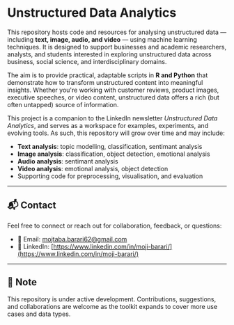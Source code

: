 # Unstructured Data Analytics

This repository hosts code and resources for analysing unstructured data — including **text, image, audio, and video** — using machine learning techniques. It is designed to support businesses and academic researchers, analysts, and students interested in exploring unstructured data across business, social science, and interdisciplinary domains.

The aim is to provide practical, adaptable scripts in **R and Python** that demonstrate how to transform unstructured content into meaningful insights. Whether you're working with customer reviews, product images, executive speeches, or video content, unstructured data offers a rich (but often untapped) source of information.

This project is a companion to the LinkedIn newsletter *Unstructured Data Analytics*, and serves as a workspace for examples, experiments, and evolving tools. As such, this repository will grow over time and may include:

- **Text analysis**: topic modelling, classification, sentimant analysis
- **Image analysis**: classification, object detection, emotional analysis
- **Audio analysis**: sentimant analysis
- **Video analysis**: emotional analysis, object detection
- Supporting code for preprocessing, visualisation, and evaluation

---

## 📬 Contact

Feel free to connect or reach out for collaboration, feedback, or questions:

- 📧 Email: [mojtaba.barari62@gmail.com](mailto:mojtaba.barari62@gmail.com)  
- 🔗 LinkedIn: [https://www.linkedin.com/in/moji-barari/](https://www.linkedin.com/in/moji-barari/)

---

## 📌 Note

This repository is under active development. Contributions, suggestions, and collaborations are welcome as the toolkit expands to cover more use cases and data types.
